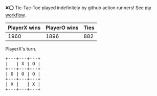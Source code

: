:x::o: Tic-Tac-Toe played indefinitely by github action runners! See [my workflow](.github/workflows/play.yaml).

|PlayerX wins|PlayerO wins|Ties|
|-|-|-|
|1960|1896|882|

PlayerX's turn.

<pre>
+---+---+---+
|   | X | O |
+---+---+---+
| O | O | O |
+---+---+---+
| X |   | X |
+---+---+---+
</pre>